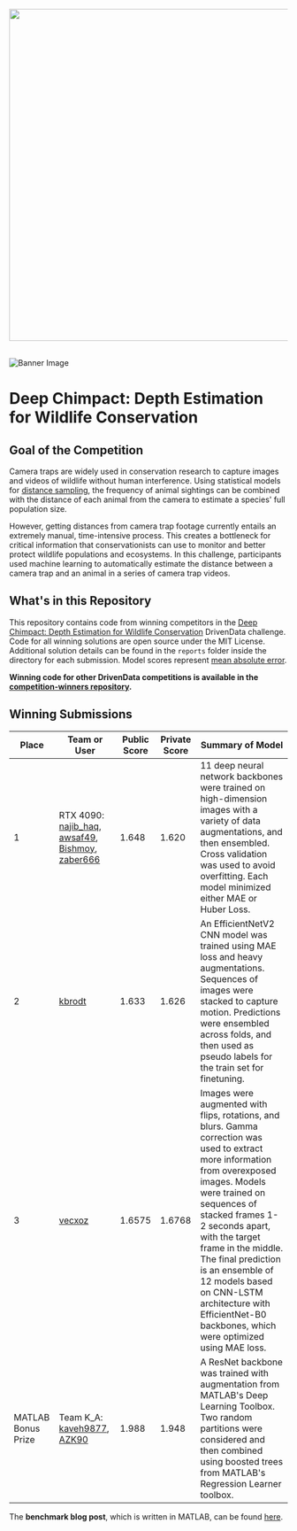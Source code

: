 [<img src='https://s3.amazonaws.com/drivendata-public-assets/logo-white-blue.png' width='600'>](https://www.drivendata.org/)
<br><br>

![Banner Image](https://drivendata-public-assets.s3.amazonaws.com/depth_side_by_side_magma_r.jpg)

# Deep Chimpact: Depth Estimation for Wildlife Conservation

## Goal of the Competition

Camera traps are widely used in conservation research to capture images and videos of wildlife without human interference. Using statistical models for [distance sampling](https://en.wikipedia.org/wiki/Distance_sampling), the frequency of animal sightings can be combined with the distance of each animal from the camera to estimate a species' full population size.

However, getting distances from camera trap footage currently entails an extremely manual, time-intensive process. This creates a bottleneck for critical information that conservationists can use to monitor and better protect wildlife populations and ecosystems. In this challenge, participants used machine learning to automatically estimate the distance between a camera trap and an animal in a series of camera trap videos.

## What's in this Repository

This repository contains code from winning competitors in the [Deep Chimpact: Depth Estimation for Wildlife Conservation](https://www.drivendata.org/competitions/82/competition-wildlife-video-depth-estimation/page/390/) DrivenData challenge. Code for all winning solutions are open source under the MIT License. Additional solution details can be found in the `reports` folder inside the directory for each submission. Model scores represent [mean absolute error](https://www.drivendata.org/competitions/82/competition-wildlife-video-depth-estimation/page/391/#metric).

**Winning code for other DrivenData competitions is available in the [competition-winners repository](https://github.com/drivendataorg/competition-winners).**

## Winning Submissions

| Place              | Team or User                                                                                                                                                                                                                           | Public Score | Private Score | Summary of Model                                                                                                                                                                                                                                                                                                                                                                                       |
| ------------------ | -------------------------------------------------------------------------------------------------------------------------------------------------------------------------------------------------------------------------------------- | ------------ | ------------- | ------------------------------------------------------------------------------------------------------------------------------------------------------------------------------------------------------------------------------------------------------------------------------------------------------------------------------------------------------------------------------------------------------ |
| 1                  | RTX 4090: [najib_haq](https://www.drivendata.org/users/najib_haq/), [awsaf49](https://www.drivendata.org/users/awsaf49/), [Bishmoy](https://www.drivendata.org/users/Bishmoy/), [zaber666](https://www.drivendata.org/users/zaber666/) | 1.648        | 1.620         | 11 deep neural network backbones were trained on high-dimension images with a variety of data augmentations, and then ensembled. Cross validation was used to avoid overfitting. Each model minimized either MAE or Huber Loss.                                                                                                                                                                        |
| 2                  | [kbrodt](https://www.drivendata.org/users/kbrodt/)                                                                                                                                                                                     | 1.633        | 1.626         | An EfficientNetV2 CNN model was trained using MAE loss and heavy augmentations. Sequences of images were stacked to capture motion. Predictions were ensembled across folds, and then used as pseudo labels for the train set for finetuning.                                                                                                                                                          |
| 3                  | [vecxoz](https://www.drivendata.org/users/vecxoz/)                                                                                                                                                                                     | 1.6575       | 1.6768        | Images were augmented with flips, rotations, and blurs. Gamma correction was used to extract more information from overexposed images. Models were trained on sequences of stacked frames 1-2 seconds apart, with the target frame in the middle. The final prediction is an ensemble of 12 models based on CNN-LSTM architecture with EfficientNet-B0 backbones, which were optimized using MAE loss. |
| MATLAB Bonus Prize | Team K_A: [kaveh9877](https://www.drivendata.org/users/kaveh9877/), [AZK90](https://www.drivendata.org/users/AZK90/)                                                                                                                   | 1.988        | 1.948         | A ResNet backbone was trained with augmentation from MATLAB's Deep Learning Toolbox. Two random partitions were considered and then combined using boosted trees from MATLAB's Regression Learner toolbox.                                                                                                                                                                                             |

The **benchmark blog post**, which is written in MATLAB, can be found [here](https://www.drivendata.co/blog/deep-chimpact-benchmark/).